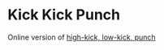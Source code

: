 # Kick Kick Punch

Online version of [high-kick, low-kick, punch](https://github.com/jamiek-dev/highkick-lowkick-punch)